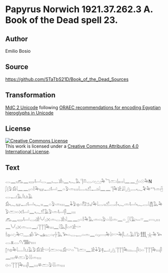 ﻿# Papyrus Norwich 1921.37.262.3 A. Book of the Dead spell 23.

## Author 

Emilio Bosio

## Source 

https://github.com/STaTbS21D/Book_of_the_Dead_Sources

## Transformation 

[MdC 2 Unicode](https://statbs21d.github.io/mdc2unicode.html) following [ORAEC recommendations for encoding Egyptian hieroglyphs in Unicode](https://github.com/oraec/recommendations-encoding-hieroglyphs)

## License 

<a rel="license" href="http://creativecommons.org/licenses/by/4.0/"><img alt="Creative Commons License" style="border-width:0" src="https://i.creativecommons.org/l/by/4.0/88x31.png" /></a><br />This work is licensed under a <a rel="license" href="http://creativecommons.org/licenses/by/4.0/">Creative Commons Attribution 4.0 International License</a>.

## Text 

<hiero><rubrum>𓂋𓈖𓏤𓃹𓈖𓉿𓂡𓂋𓈖𓏤𓊃𓀀𓏤𓈖𓆑𓅓</rubrum>𓊹𓌨𓂋𓏏𓈉𓅆𓆓𓂧𓌃𓏤𓏥𓇋𓈖𓈖𓊨𓏏𓇳𓅆N<br>
𓆄𓊤𓅱𓀁𓇋𓈖𓈖𓊪𓏏𓎛𓅆𓊠𓂝𓂡𓈖𓏏𓅱𓏛𓏥𓇋𓂋𓏭𓀸𓂝𓏤𓇋𓈖𓈖𓊹𓅆𓀀𓇍𓇋𓂻𓂋𓆑𓅝𓅆𓎔𓏛𓐢𓂋𓂝𓅓𓎛𓂓𓏤𓄿<br>
𓀁𓆑𓊠𓂝𓂡𓆑𓏭𓈖𓏏𓅱𓏛𓏥𓈖𓇓𓅱𓐍𓏏𓀗𓃫𓅆𓇋𓂋𓏭𓀸𓂋𓏤𓍙𓆑𓏛𓂡𓆑𓂋𓇋𓆣𓅓𓅆𓅱𓂧𓏏𓏴𓂡𓈖𓆑𓀸𓄿𓅱𓏛𓂡𓋴𓈖𓏥<br>
𓃹𓈖𓉿𓂡𓂋𓏤𓀀𓄋𓊪𓏴𓏛𓂋𓀀𓏤𓇋𓈖𓈖𓊪𓏏𓎛𓅆𓅓𓏛𓏏𓏤𓅱𓏏𓇋𓇋𓏛𓈖𓏏𓃀𓇋𓄿𓄑𓎺𓈖𓇯𓈒𓏥𓈖𓄋𓊪𓏴𓏛𓂋𓈖𓏤𓊹𓊹𓊹𓅆𓏥𓈖𓇋𓅓𓋴𓏏𓏌𓀀𓎡<br>
𓌂𓐍𓏏𓆇𓅆𓈞𓊃𓀉𓅪𓊛𓏤𓐞𓏏𓏤𓏶𓅓𓅨𓏏𓂋𓉻𓏏𓏛𓈖𓏏𓊪𓇯𓅆𓇋𓏌𓎡𓅆𓋴𓐟𓄿𓎛𓅱𓃃𓇼𓅆𓅨𓂋𓁷𓂋𓄣𓏤𓅢𓏤𓏥<br>
𓉺𓏌𓊖𓅆𓇋𓂋𓎛𓂓𓄿𓅱𓀁𓀀𓎟𓌃𓂧𓏏𓏭𓀁𓎟𓏏𓆓𓂧𓈖𓀀𓇓𓅱𓊢𓂝𓂻𓊹𓊹𓊹𓅆𓏥𓂋𓋴𓇷𓏏𓊹𓊹𓊹𓅆𓏥𓋴𓈖𓏥𓋬𓂧𓅱𓇋𓇋𓏛𓏥<br>
𓇷𓏏𓊹𓊹𓊹𓅆𓏥𓋴𓈖𓏥𓋬𓂧𓅱𓇋𓇋𓏛𓏥<br></hiero>